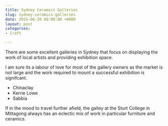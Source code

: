 ```yaml
---
title: Sydney Ceramics Galleries
slug: sydney-ceramics-galleries
date: 2015-06-20 00:00:00 +0000
layout: post
categories: 
- Craft

---
```

There are some excellent galleries in Sydney that focus on displaying the work of local artists and providing exhibition space.

I am sure its a labour of love for most of the gallery owners as the market is not large and the work required to mount a successful exhibition is signifcant.

- Chinaclay
- Kerrie Lowe
- Sabbia

If in the mood to travel further afield, the galley at the Sturt College in Mittagong always has an eclectic mix of work in particular furniture and ceramics.
